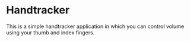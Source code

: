 # Handtracker
This is a simple handtracker application in which you can control volume using your thumb and index fingers.

